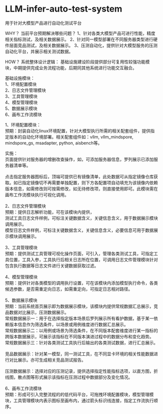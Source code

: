 # LLM-infer-auto-test-system
用于针对大模型产品进行自动化测试平台

WHY？
当前平台预期解决哪些问题？
1、针对各类大模型产品可进行性能，精度相关指标测试，及相关数据展示。
2、针对同一模型部署在不同服务器类型进行硬件层面竞品测试，及相关数据展示。
3、压测自动化，提供针对大模型服务的压测自动化平台，并展示相关测试数据。

HOW？
系统整体设计逻辑：
基础设施建设阶段提供部分可复用性较强功能模块，中期提供完成业务流程功能，后期同其他系统进行功能交互融合。<br>

基础设施模块：<br>
1、环境配置模块<br>
2、日志文件管理模块<br>
3、工具管理模块<br>
4、模型管理模块<br>
5、数据展示模块<br>
6、画布工作流模块<br>


1、环境配置模块：<br>
预期：封装自动化linux环境配置，针对大模型执行所需的相关配套组件，提供指定版本的自动化环境部署。相关配套组件如：vllm, vllm_mindspore, mindspore_gs, msadapter, python, aisbench等。<br>

实施：<br>
页面提供针对服务器的增删改查操作，如，可添加服务器信息，罗列展示已添加服务器清单等。<br>
<br>
点击指定服务器图标后，顶端可提供已有镜像清单，此处数据可从指定镜像仓库获取。如已指定镜像切不再需要单独配置，则下方各配置项自动填充为该镜像内依赖版本信息，如需修改则可按需修改，如无待修改项，则直接使用即可。此模块需在画布工作流模块执行可视化调用。<br>
<br>
2、日志文件管理模块<br>
预期：提供日志解析功能，可在该模块内提供，<br>
测试工具日志文件样例，可标注关键数据含义，关键信息含义，用于数据展示模块调用展示。<br>
模型日志文件样例，可标注关键数据含义，关键信息含义，必要信息可用于数据展示模块调用展示。<br>
<br>
3、工具管理模块<br>
预期：提供测试工具管理可视化操作页面，可引入，管理各类测试工具，可指定工具位置，工具入参，工具执行后相关日志所在位置，可调用日志文件管理模块针对包含执行数据等日志文件进行关键数据获取过滤。<br>
<br>
4、模型管理模块<br>
预期：提供针对各类模型的调用执行设置，可在该模块内添加模型执行命令，各类候选参数，是否需重定向日志，如需重定向，可指定日志相对路径。<br>
<br>
5、数据展示模块<br>
预期：当前系统首页展示即为数据展示模块，该模块内提供常规数据汇总展示，竞品数据对比展示，压测数据展示。<br>
常规数据展示一：用于在选择指定版本场景后罗列展示所有看护数据，基于某一依赖版本信息作为筛选条件，以场景或用例维度进行数据汇总展示。<br>
常规数据展示二：以用例或场景为筛选条件，在不同版本配套维度进行某一指标的跨版本数据展示，可展示该指标在不同版本演进过程中的数据分布和变化趋势。<br>
常规数据展示三：针对各类测试工具执行后输出的各类测试数据，进行汇总展示。<br>
<br>
竞品数据展示：针对某一模型，同一测试工具，在不同显卡环境的相关性能数据进行对比展示。亦可生成相关竞品测试报告。<br>
<br>
压测数据展示：选择对应的压测记录，提供选择指定性能指标选项，以直方图，折线图，散点图等形式展示该指标在压测过程中数据部分及变化情况。<br>
<br>
6、画布工作流模块<br>
预期：形成可引入完整流程的的低代码平台，可拖拽环境配置模块，模型管理模块，工具管理模块内表示图标至画布内，通过箭头标识线连接，指定工作流执行顺序。<br>
